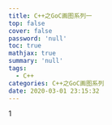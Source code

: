 ```yaml
---
title: C++之GoC画图系列一
top: false
cover: false
password: 'null'
toc: true
mathjax: true
summary: 'null'
tags:
  - C++
categories: C++之GoC画图系列
date: 2020-03-01 23:15:32
---
```


1